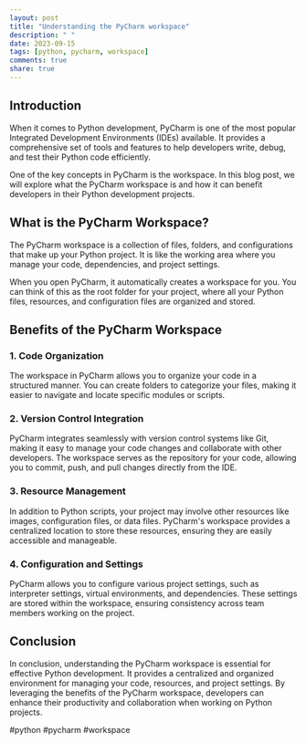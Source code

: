 ```yaml
---
layout: post
title: "Understanding the PyCharm workspace"
description: " "
date: 2023-09-15
tags: [python, pycharm, workspace]
comments: true
share: true
---
```


## Introduction

When it comes to Python development, PyCharm is one of the most popular Integrated Development Environments (IDEs) available. It provides a comprehensive set of tools and features to help developers write, debug, and test their Python code efficiently.

One of the key concepts in PyCharm is the workspace. In this blog post, we will explore what the PyCharm workspace is and how it can benefit developers in their Python development projects.

## What is the PyCharm Workspace?

The PyCharm workspace is a collection of files, folders, and configurations that make up your Python project. It is like the working area where you manage your code, dependencies, and project settings.

When you open PyCharm, it automatically creates a workspace for you. You can think of this as the root folder for your project, where all your Python files, resources, and configuration files are organized and stored.

## Benefits of the PyCharm Workspace

### 1. Code Organization

The workspace in PyCharm allows you to organize your code in a structured manner. You can create folders to categorize your files, making it easier to navigate and locate specific modules or scripts.

### 2. Version Control Integration

PyCharm integrates seamlessly with version control systems like Git, making it easy to manage your code changes and collaborate with other developers. The workspace serves as the repository for your code, allowing you to commit, push, and pull changes directly from the IDE.

### 3. Resource Management

In addition to Python scripts, your project may involve other resources like images, configuration files, or data files. PyCharm's workspace provides a centralized location to store these resources, ensuring they are easily accessible and manageable.

### 4. Configuration and Settings

PyCharm allows you to configure various project settings, such as interpreter settings, virtual environments, and dependencies. These settings are stored within the workspace, ensuring consistency across team members working on the project.

## Conclusion

In conclusion, understanding the PyCharm workspace is essential for effective Python development. It provides a centralized and organized environment for managing your code, resources, and project settings. By leveraging the benefits of the PyCharm workspace, developers can enhance their productivity and collaboration when working on Python projects.

#python #pycharm #workspace
